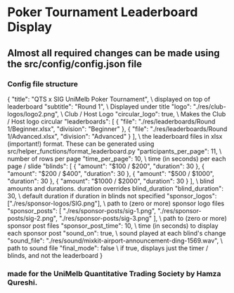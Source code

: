 # Poker Tournament Leaderboard Display

## Almost all required changes can be made using the src/config/config.json file

### Config file structure

{
"title": "QTS x SIG UniMelb Poker Tournament", \\ displayed on top of leaderboard
"subtitle": "Round 1", \\ Displayed under title
"logo": "./res/club-logos/logo2.png", \\ Club / Host Logo
"circular_logo": true, \\ Makes the Club / Host logo circular
"leaderboards": [
{
"file": "./res/leaderboards/Round 1/Beginner.xlsx",
"division": "Beginner"
},
{
"file": "./res/leaderboards/Round 1/Advanced.xlsx",
"division": "Advanced"
}
], \\ the leaderboard files in xlsx (important!) format. These can be generated using src/helper_functions/format_leaderboard.py
"participants_per_page": 11, \\ number of rows per page
"time_per_page": 10, \\ time (in seconds) per each page / slide
"blinds": [
{ "amount": "$100 / $200", "duration": 30 },
{ "amount": "$200 / $400", "duration": 30 },
{ "amount": "$500 / $1000", "duration": 30 },
{ "amount": "$1000 / $2000", "duration": 30 }
], \\ blind amounts and durations. duration overrides blind_duration
"blind_duration": 30, \\ default duration if duration in blinds not specified
"sponsor_logos": ["./res/sponsor-logos/SIG.png"], \\ path to (zero or more) sponsor logo files
"sponsor_posts": [
"./res/sponsor-posts/sig-1.png",
"./res/sponsor-posts/sig-2.png",
"./res/sponsor-posts/sig-3.png"
], \\ path to (zero or more) sponsor post files
"sponsor_post_time": 10, \\ time (in seconds) to display each sponsor post
"sound_on": true, \\ sound played at each blind's change
"sound_file": "./res/sound/mixkit-airport-announcement-ding-1569.wav", \\ path to sound file
"final_mode": false \\ if true, displays just the timer / blinds, and not the leaderboard
}


### made for the UniMelb Quantitative Trading Society by Hamza Qureshi. 